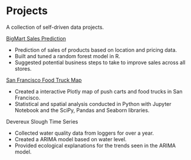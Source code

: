 # Projects

A collection of self-driven data projects.

[BigMart Sales Prediction](https://github.com/chriscross00/projects/blob/master/bigmart_sales/bigmart_sales_report.md)
* Prediction of sales of products based on location and pricing data.
* Built and tuned a random forest model in R.
* Suggested potential business steps to take to improve sales across all stores.

[San Francisco Food Truck Map](https://nbviewer.jupyter.org/github/chriscross00/projects/blob/e9d176ecc9762848bc45723d9aee993c5d2c81f4/sf_food/sf_food.ipynb)
* Created a interactive Plotly map of push carts and food trucks in San Francisco.
* Statistical and spatial analysis conducted in Python with Jupyter Notebook and the SciPy, Pandas and Seaborn libraries.

Devereux Slough Time Series
* Collected water quality data from loggers for over a year.
* Created a ARIMA model based on water level.
* Provided ecological explanations for the trends seen in the ARIMA model. 
